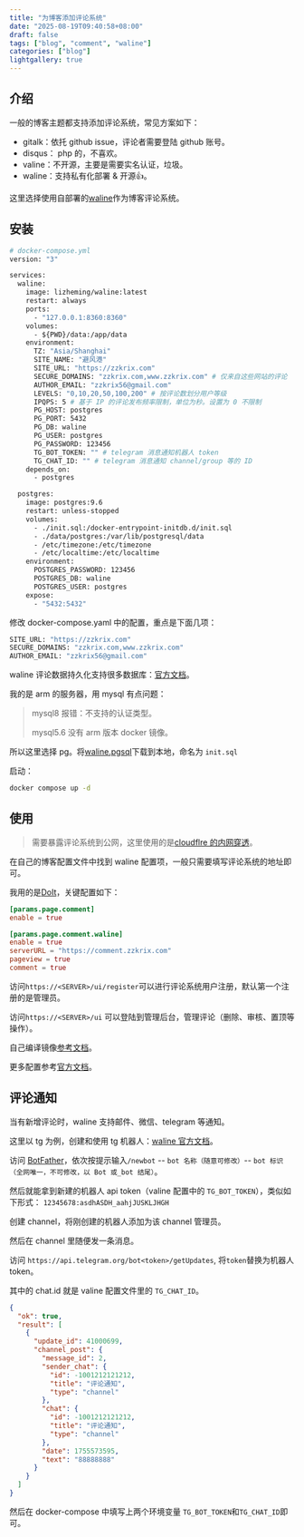```yaml
---
title: "为博客添加评论系统"
date: "2025-08-19T09:40:58+08:00"
draft: false
tags: ["blog", "comment", "waline"]
categories: ["blog"]
lightgallery: true
---
```


## 介绍

一般的博客主题都支持添加评论系统，常见方案如下：

- gitalk：依托 github issue，评论者需要登陆 github 账号。
- disqus： php 的，不喜欢。
- valine：不开源，主要是需要实名认证，垃圾。
- waline：支持私有化部署 & 开源👍。

这里选择使用自部署的[waline](https://waline.js.org/)作为博客评论系统。

## 安装

```dockerfile
# docker-compose.yml
version: "3"

services:
  waline:
    image: lizheming/waline:latest
    restart: always
    ports:
      - "127.0.0.1:8360:8360"
    volumes:
      - ${PWD}/data:/app/data
    environment:
      TZ: "Asia/Shanghai"
      SITE_NAME: "避风港"
      SITE_URL: "https://zzkrix.com"
      SECURE_DOMAINS: "zzkrix.com,www.zzkrix.com" # 仅来自这些网站的评论
      AUTHOR_EMAIL: "zzkrix56@gmail.com"
      LEVELS: "0,10,20,50,100,200" # 按评论数划分用户等级
      IPQPS: 5 # 基于 IP 的评论发布频率限制，单位为秒。设置为 0 不限制
      PG_HOST: postgres
      PG_PORT: 5432
      PG_DB: waline
      PG_USER: postgres
      PG_PASSWORD: 123456
      TG_BOT_TOKEN: "" # telegram 消息通知机器人 token
      TG_CHAT_ID: "" # telegram 消息通知 channel/group 等的 ID
    depends_on:
      - postgres

  postgres:
    image: postgres:9.6
    restart: unless-stopped
    volumes:
      - ./init.sql:/docker-entrypoint-initdb.d/init.sql
      - ./data/postgres:/var/lib/postgresql/data
      - /etc/timezone:/etc/timezone
      - /etc/localtime:/etc/localtime
    environment:
      POSTGRES_PASSWORD: 123456
      POSTGRES_DB: waline
      POSTGRES_USER: postgres
    expose:
      - "5432:5432"
```

修改 docker-compose.yaml 中的配置，重点是下面几项：

```bash
SITE_URL: "https://zzkrix.com"
SECURE_DOMAINS: "zzkrix.com,www.zzkrix.com"
AUTHOR_EMAIL: "zzkrix56@gmail.com"
```

waline 评论数据持久化支持很多数据库：[官方文档](https://waline.js.org/guide/database.html)。

我的是 arm 的服务器，用 mysql 有点问题：

> mysql8 报错：不支持的认证类型。
>
> mysql5.6 没有 arm 版本 docker 镜像。

所以这里选择 pg。将[waline.pgsql](https://github.com/walinejs/waline/blob/main/assets/waline.pgsql)下载到本地，命名为 `init.sql`

启动：

```bash
docker compose up -d
```

## 使用

> 需要暴露评论系统到公网，这里使用的是[cloudflre 的内网穿透](https://www.zzkrix.com/tech/cloudflare-zero-trust/)。

在自己的博客配置文件中找到 waline 配置项，一般只需要填写评论系统的地址即可。

我用的是[DoIt](https://github.com/HEIGE-PCloud/DoIt)，关键配置如下：

```toml
[params.page.comment]
enable = true

[params.page.comment.waline]
enable = true
serverURL = "https://comment.zzkrix.com"
pageview = true
comment = true
```

访问`https://<SERVER>/ui/register`可以进行评论系统用户注册，默认第一个注册的是管理员。

访问`https://<SERVER>/ui` 可以登陆到管理后台，管理评论（删除、审核、置顶等操作）。

自己编译镜像[参考文档](https://github.com/walinejs/waline/blob/main/docs/src/guide/deploy/vps.md)。

更多配置参考[官方文档](https://waline.js.org/)。

## 评论通知

当有新增评论时，waline 支持邮件、微信、telegram 等通知。

这里以 tg 为例，创建和使用 tg 机器人：[waline 官方文档](https://waline.js.org/guide/features/notification.html#telegram-%E9%80%9A%E7%9F%A5)。

访问 [BotFather](https://t.me/BotFather)，依次按提示输入`/newbot` -- `bot 名称（随意可修改）`-- `bot 标识（全网唯一，不可修改，以 Bot 或_bot 结尾）`。

然后就能拿到新建的机器人 api token（valine 配置中的 `TG_BOT_TOKEN`），类似如下形式： `12345678:asdhASDH_aahjJUSKLJHGH`

创建 channel，将刚创建的机器人添加为该 channel 管理员。

然后在 channel 里随便发一条消息。

访问 `https://api.telegram.org/bot<token>/getUpdates`, 将`token`替换为机器人 token。

其中的 chat.id 就是 valine 配置文件里的 `TG_CHAT_ID`。

```json
{
  "ok": true,
  "result": [
    {
      "update_id": 41000699,
      "channel_post": {
        "message_id": 2,
        "sender_chat": {
          "id": -1001212121212,
          "title": "评论通知",
          "type": "channel"
        },
        "chat": {
          "id": -1001212121212,
          "title": "评论通知",
          "type": "channel"
        },
        "date": 1755573595,
        "text": "88888888"
      }
    }
  ]
}
```

然后在 docker-compose 中填写上两个环境变量 `TG_BOT_TOKEN`和`TG_CHAT_ID`即可。
